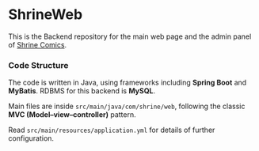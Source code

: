 # ShrineWeb
This is the Backend repository for the main web page and the admin panel of [Shrine Comics](https://shrinecomics.com/).

### Code Structure

The code is written in Java, using frameworks including **Spring Boot** and **MyBatis**. RDBMS for this backend
is **MySQL**.

Main files are inside `src/main/java/com/shrine/web`, following the classic **MVC (Model–view–controller)** pattern.

Read `src/main/resources/application.yml` for details of further configuration.


